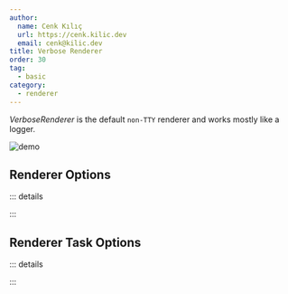 ```yaml
---
author:
  name: Cenk Kılıç
  url: https://cenk.kilic.dev
  email: cenk@kilic.dev
title: Verbose Renderer
order: 30
tag:
  - basic
category:
  - renderer
---
```


_VerboseRenderer_ is the default `non-TTY` renderer and works mostly like a logger.

<!-- more -->

![demo](../../examples/renderer-verbose.gif)

## Renderer Options

::: details

<!-- @include: ../api/interfaces/ListrVerboseRendererOptions.md -->

:::

## Renderer Task Options

::: details

<!-- @include: ../api/interfaces/ListrVerboseRendererTaskOptions.md -->

:::
